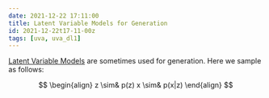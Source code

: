```yaml
---
date: 2021-12-22 17:11:00
title: Latent Variable Models for Generation
id: 2021-12-22t17-11-00z
tags: [uva, uva_dl1]
---
```


[Latent Variable Models](./2021-12-22t16-35-13z.md) are sometimes used for
generation. Here we sample as follows:

$$
\begin{align}
  z \sim& p(z)
  x \sim& p(x|z)
\end{align}
$$
